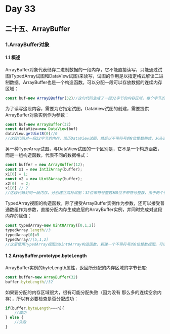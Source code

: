 # Day 33
## 二十五、ArrayBuffer
### 1.ArrayBuffer对象
#### 1.1 概述
  ArrayBuffer对象代表储存二进制数据的一段内存，它不能直接读写，只能通过试图(TypedArray试图和DataView试图)来读写，试图的作用是以指定格式解读二进制数据。ArrayBuffer也是一个构造函数。可以分配一段可以存放数据的连续内存区域：
```javascript
const buf=new ArrayBBuffer(32)//这句代码生成了一段32字节的内容区域，每个字节的值默认都是0。可以看到，ArrayBuffer构造函数的参数是所需要的内存大小（单位字节）
```
  为了读写这段内容，需要为它指定试图，DataView试图的创建，需要提供ArrayBuffer对象实例作为参数：
```javascript
const buf=new ArrayBuffer(32)
const dataView=new DataView(buf)
dataView.getUint8(0)//0
//这段代码对一段32字节的内存，简历DataView试图，然后以不带符号的8位整数格式，从头读取8位二进制数据，结果得到0，因为原始内存的ArrayBuffer对象，默认所有位都是0
```
  另一种TypeArray试图，与DataView试图的一个区别是，它不是一个构造函数，而是一组构造函数，代表不同的数据格式：
```javascript
const buffer = new ArrayBuffer(12);
const x1 = new Int32Array(buffer);
x1[0] = 1;
const x2 = new Uint8Array(buffer);
x2[0]  = 2;
x1[0] // 2
//这段代码对同一段内存，分别建立两种试图：32位带符号整数和8位不带符号整数，由于两个视图对应的是同一段内存，一个视图修改底层内存，会影响到另一个视图
```
  TypedArray视图的构造函数，除了接受ArrayBuffer实例作为参数，还可以接受普通数组作为参数，直接分配内存生成底层的ArrayBuffer实例，并同时完成对这段内存的赋值：
```javascript
const typedArray=new Uint8Array([0,1,2])
typedArray.length//3
typedArray[0]=5
typedArray//[5,1,2]
//这里使用TypedArray视图的Uint8Array构造函数，新建一个不带符号的8位整数视图。可以看到Uint8Array直接使用普通函数组作为参数，对于底层内存的赋值同时完成
```
#### 1.2 ArrayBuffer.prototype.byteLength
  ArrayBuffer实例的byteLength属性，返回所分配的内存区域的字节长度:
```javascript
const buffer=new ArrayBuffer(32)
buffer.byteLength//32
```
  如果要分配的内存区域很大，很有可能分配失败（因为没有 那么多的连续空余内存），所以有必要检查是否分配成功：
```javascript
if(buffer.byteLength===n){
    //成功
} else {
    //失败
}
```























